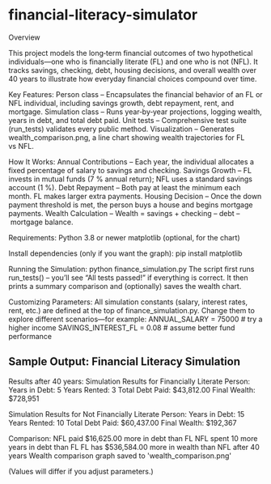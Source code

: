 # financial-literacy-simulator
Overview

This project models the long‑term financial outcomes of two hypothetical individuals—one who is financially literate (FL) and one who is not (NFL). It tracks savings, checking, debt, housing decisions, and overall wealth over 40 years to illustrate how everyday financial choices compound over time.


Key Features:
Person class – Encapsulates the financial behavior of an FL or NFL individual, including savings growth, debt repayment, rent, and mortgage.
Simulation class – Runs year‑by‑year projections, logging wealth, years in debt, and total debt paid.
Unit tests – Comprehensive test suite (run_tests) validates every public method.
Visualization – Generates wealth_comparison.png, a line chart showing wealth trajectories for FL vs NFL.


How It Works:
Annual Contributions – Each year, the individual allocates a fixed percentage of salary to savings and checking.
Savings Growth – FL invests in mutual funds (7 % annual return); NFL uses a standard savings account (1 %).
Debt Repayment – Both pay at least the minimum each month. FL makes larger extra payments.
Housing Decision – Once the down payment threshold is met, the person buys a house and begins mortgage payments.
Wealth Calculation – Wealth = savings + checking – debt – mortgage balance.


Requirements:
Python 3.8 or newer
matplotlib (optional, for the chart)


Install dependencies (only if you want the graph):
pip install matplotlib


Running the Simulation:
python finance_simulation.py
The script first runs run_tests() – you’ll see “All tests passed!” if everything is correct.
It then prints a summary comparison and (optionally) saves the wealth chart.

Customizing Parameters:
All simulation constants (salary, interest rates, rent, etc.) are defined at the top of finance_simulation.py. Change them to explore different scenarios—for example:
ANNUAL_SALARY = 75000      # try a higher income
SAVINGS_INTEREST_FL = 0.08 # assume better fund performance

Sample Output:
Financial Literacy Simulation
------------------------------

Results after 40 years:
Simulation Results for Financially Literate Person:
  Years in Debt: 5
  Years Rented: 3
  Total Debt Paid: $43,812.00
  Final Wealth: $728,951

Simulation Results for Not Financially Literate Person:
  Years in Debt: 15
  Years Rented: 10
  Total Debt Paid: $60,437.00
  Final Wealth: $192,367

Comparison:
NFL paid $16,625.00 more in debt than FL
NFL spent 10 more years in debt than FL
FL has $536,584.00 more in wealth than NFL after 40 years
Wealth comparison graph saved to 'wealth_comparison.png'

(Values will differ if you adjust parameters.)
